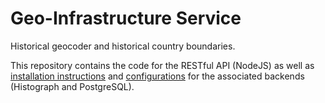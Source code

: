 Geo-Infrastructure Service
==========================

Historical geocoder and historical country boundaries.

This repository contains the code for the RESTful API (NodeJS) as well as [installation instructions](docs/install.md) and [configurations](config/) for the associated backends (Histograph and PostgreSQL).


